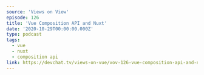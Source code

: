 ```yaml
---
source: 'Views on View'
episode: 126
title: 'Vue Composition API and Nuxt'
date: '2020-10-29T00:00:00.000Z'
type: podcast
tags:
  - vue
  - nuxt
  - composition api
link: https://devchat.tv/views-on-vue/vov-126-vue-composition-api-and-nuxt-with-daniel-roe/
---
```

